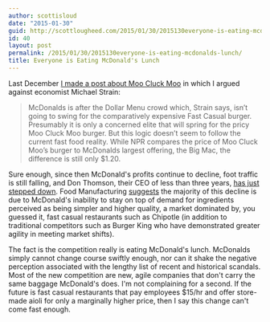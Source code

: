 ```yaml
---
author: scottisloud
date: "2015-01-30"
guid: http://scottlougheed.com/2015/01/30/2015130everyone-is-eating-mcdonalds-lunch/
id: 40
layout: post
permalink: /2015/01/30/2015130everyone-is-eating-mcdonalds-lunch/
title: Everyone is Eating McDonald's Lunch
---
```

Last December <a target="_blank" href="{{ site.url }}/2014/12/6/aint-no-dolla-menu-no-mo">I made a post about Moo Cluck Moo</a> in which I argued against economist Michael Strain:

> McDonalds is after the Dollar Menu crowd which, Strain says, isn’t going to swing for the comparatively expensive Fast Casual burger. Presumably it is only a concerned elite that will spring for the pricy Moo Cluck Moo burger. But this logic doesn’t seem to follow the current fast food reality. While NPR compares the price of Moo Cluck Moo’s burger to McDonalds largest offering, the Big Mac, the difference is still only $1.20.

Sure enough, since then McDonald's profits continue to decline, foot traffic is still falling, and Don Thomson, their CEO of less than three years, <a target="_blank" href="http://www.foodmanufacturing.com/news/2015/01/mcdonalds-ceo-steps-down-sales-decline">has just stepped down</a>. Food Manufacturing <a target="_blank" href="http://www.foodmanufacturing.com/news/2015/01/new-mcdonalds-ceo-faces-onslaught-competition">suggests</a> the majority of this decline is due to McDonald's&nbsp;inability to stay on top of demand for ingredients perceived as being simpler and higher quality, a market dominated by, you guessed it, fast casual restaurants such as&nbsp;Chipotle (in addition to traditional competitors such as Burger King who have demonstrated greater agility in meeting market shifts).&nbsp;

The fact is&nbsp;the competition really is eating McDonald's lunch. McDonalds simply cannot change course swiftly enough, nor can it shake the negative perception associated with the lengthy list of recent and historical scandals. Most of the new competition are new, agile companies that don't carry the same baggage McDonald's does. I'm not complaining for a second. If the future is fast casual restaurants that pay employees $15/hr and offer store-made aioli for only a marginally higher price, then I say this change can't come fast enough.&nbsp;
